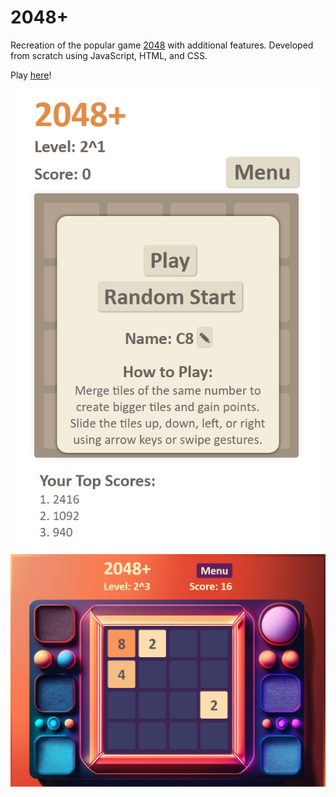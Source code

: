 # 2048+

Recreation of the popular game [2048](https://en.wikipedia.org/wiki/2048_(video_game)) with additional features. Developed from scratch using JavaScript, HTML, and CSS.

Play [here](https://caite21.github.io/2048/)!

[![Game Img](img/menu.png?raw=true)](https://caite21.github.io/2048/)
[![Game Img](img/board.png?raw=true)](https://caite21.github.io/2048/)

